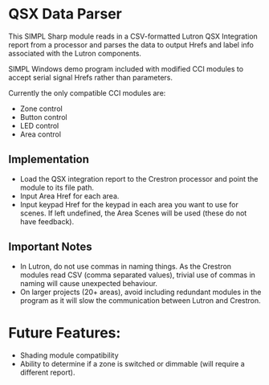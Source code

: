 # QSX Data Parser
 
This SIMPL Sharp module reads in a CSV-formatted Lutron QSX Integration report from a processor and parses the data to output Hrefs and label info associated with the Lutron components. 

SIMPL Windows demo program included with modified CCI modules to accept serial signal Hrefs rather than parameters.

Currently the only compatible CCI modules are:
- Zone control
- Button control
- LED control
- Area control

## Implementation
- Load the QSX integration report to the Crestron processor and point the module to its file path.
- Input Area Href for each area.
- Input keypad Href for the keypad in each area you want to use for scenes. If left undefined, the Area Scenes will be used (these do not have feedback).

## Important Notes
- In Lutron, do not use commas in naming things. As the Crestron modules read CSV (comma separated values), trivial use of commas in naming will cause unexpected behaviour.
- On larger projects (20+ areas), avoid including redundant modules in the program as it will slow the communication between Lutron and Crestron.

# Future Features:
- Shading module compatibility
- Ability to determine if a zone is switched or dimmable (will require a different report).
